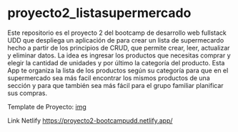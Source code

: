 # proyecto2_listasupermercado
Este repositorio es el proyecto 2 del bootcamp de desarrollo web fullstack UDD que despliega un aplicación de para crear un lista de supermecardo hecho a partir de los principios de CRUD, que permite crear, leer, actualizar y eliminar datos.
La idea es ingresar los productos que necesitas comprar y elegir la cantidad de unidades y por último la categoría del producto. Esta App te organiza la lista de los productos según su categoría para que en el supermercado sea más facil encontrar los mismos productos de una sección y para que también sea más fácil para el grupo familiar planificar sus compras.

Template de Proyecto:
[img](./assets/template.jpg)

Link Netlify
https://proyecto2-bootcampudd.netlify.app/
